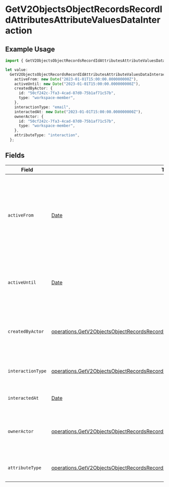 # GetV2ObjectsObjectRecordsRecordIdAttributesAttributeValuesDataInteraction

## Example Usage

```typescript
import { GetV2ObjectsObjectRecordsRecordIdAttributesAttributeValuesDataInteraction } from "attio-js/models/operations/getv2objectsobjectrecordsrecordidattributesattributevalues.js";

let value:
  GetV2ObjectsObjectRecordsRecordIdAttributesAttributeValuesDataInteraction = {
    activeFrom: new Date("2023-01-01T15:00:00.000000000Z"),
    activeUntil: new Date("2023-01-01T15:00:00.000000000Z"),
    createdByActor: {
      id: "50cf242c-7fa3-4cad-87d0-75b1af71c57b",
      type: "workspace-member",
    },
    interactionType: "email",
    interactedAt: new Date("2023-01-01T15:00:00.000000000Z"),
    ownerActor: {
      id: "50cf242c-7fa3-4cad-87d0-75b1af71c57b",
      type: "workspace-member",
    },
    attributeType: "interaction",
  };
```

## Fields

| Field                                                                                                                                                                                                          | Type                                                                                                                                                                                                           | Required                                                                                                                                                                                                       | Description                                                                                                                                                                                                    | Example                                                                                                                                                                                                        |
| -------------------------------------------------------------------------------------------------------------------------------------------------------------------------------------------------------------- | -------------------------------------------------------------------------------------------------------------------------------------------------------------------------------------------------------------- | -------------------------------------------------------------------------------------------------------------------------------------------------------------------------------------------------------------- | -------------------------------------------------------------------------------------------------------------------------------------------------------------------------------------------------------------- | -------------------------------------------------------------------------------------------------------------------------------------------------------------------------------------------------------------- |
| `activeFrom`                                                                                                                                                                                                   | [Date](https://developer.mozilla.org/en-US/docs/Web/JavaScript/Reference/Global_Objects/Date)                                                                                                                  | :heavy_check_mark:                                                                                                                                                                                             | The point in time at which this value was made "active". `active_from` can be considered roughly analogous to `created_at`.                                                                                    | 2023-01-01T15:00:00.000000000Z                                                                                                                                                                                 |
| `activeUntil`                                                                                                                                                                                                  | [Date](https://developer.mozilla.org/en-US/docs/Web/JavaScript/Reference/Global_Objects/Date)                                                                                                                  | :heavy_check_mark:                                                                                                                                                                                             | The point in time at which this value was deactivated. If `null`, the value is active.                                                                                                                         | 2023-01-01T15:00:00.000000000Z                                                                                                                                                                                 |
| `createdByActor`                                                                                                                                                                                               | [operations.GetV2ObjectsObjectRecordsRecordIdAttributesAttributeValuesCreatedByActor8](../../models/operations/getv2objectsobjectrecordsrecordidattributesattributevaluescreatedbyactor8.md)                   | :heavy_check_mark:                                                                                                                                                                                             | The actor that created this value.                                                                                                                                                                             | {<br/>"type": "workspace-member",<br/>"id": "50cf242c-7fa3-4cad-87d0-75b1af71c57b"<br/>}                                                                                                                       |
| `interactionType`                                                                                                                                                                                              | [operations.GetV2ObjectsObjectRecordsRecordIdAttributesAttributeValuesInteractionType](../../models/operations/getv2objectsobjectrecordsrecordidattributesattributevaluesinteractiontype.md)                   | :heavy_check_mark:                                                                                                                                                                                             | The type of interaction e.g. calendar or email.                                                                                                                                                                | email                                                                                                                                                                                                          |
| `interactedAt`                                                                                                                                                                                                 | [Date](https://developer.mozilla.org/en-US/docs/Web/JavaScript/Reference/Global_Objects/Date)                                                                                                                  | :heavy_check_mark:                                                                                                                                                                                             | When the interaction occurred.                                                                                                                                                                                 | 2023-01-01T15:00:00.000000000Z                                                                                                                                                                                 |
| `ownerActor`                                                                                                                                                                                                   | [operations.GetV2ObjectsObjectRecordsRecordIdAttributesAttributeValuesOwnerActor](../../models/operations/getv2objectsobjectrecordsrecordidattributesattributevaluesowneractor.md)                             | :heavy_check_mark:                                                                                                                                                                                             | The actor that created this value.                                                                                                                                                                             | {<br/>"type": "workspace-member",<br/>"id": "50cf242c-7fa3-4cad-87d0-75b1af71c57b"<br/>}                                                                                                                       |
| `attributeType`                                                                                                                                                                                                | [operations.GetV2ObjectsObjectRecordsRecordIdAttributesAttributeValuesAttributeTypeInteraction](../../models/operations/getv2objectsobjectrecordsrecordidattributesattributevaluesattributetypeinteraction.md) | :heavy_check_mark:                                                                                                                                                                                             | The attribute type of the value.                                                                                                                                                                               | interaction                                                                                                                                                                                                    |